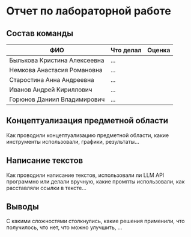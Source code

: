 # Отчет по лабораторной работе

## Состав команды

| ФИО         | Что делал           | Оценка |
|-------------|----------------|--------|
| Былькова Кристина Алексеевна         | ... |      |
| Немкова Анастасия Романовна         | ... | |
| Старостина Анна Андреевна         | ... |  |
| Иванов Андрей Кириллович         | ... |  |
| Горюнов Даниил Владимирович         | ... |  |

## Концептуализация предметной области

Как проводили концептуализацию предметной области, какие инструменты использовали, графики, результаты...

## Написание текстов

Как проводили написание текстов, использовали ли LLM API программно или делали вручную, какие промпты использовали, как расставляли ссылки в тексте...

## Выводы

С какими сложностями столкнулись, какие решения применили, что получилось, что нет, что можно улучшить, ...